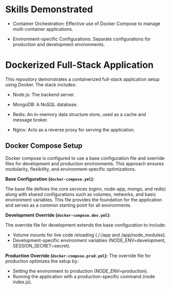 # Skills Demonstrated

- Container Orchestration: Effective use of Docker Compose to manage multi-container applications.

- Environment-specific Configurations: Separate configurations for production and development environments.


# Dockerized Full-Stack Application

This repository demonstrates a containerized full-stack application setup using Docker. The stack includes:

- Node.js: The backend server.

- MongoDB: A NoSQL database.

- Redis: An in-memory data structure store, used as a cache and message broker.

- Nginx: Acts as a reverse proxy for serving the application.

## Docker Compose Setup 

Docker compose is configured to use a base configuration file and override files for development and production environments. This approach ensures modularity, flexibility, and environment-specific optimizations.

**Base Configuration (`docker-compose.yml`):**

The base file defines the core services (nginx, node-app, mongo, and redis) along with shared configurations such as volumes, networks, and basic environment variables. This file provides the foundation for the application and serves as a common starting point for all environments.

**Development Override (`docker-compose.dev.yml`):**

The override file for development extends the base configuration to include:

- Volume mounts for live code reloading (./:/app and /app/node_modules).
- Development-specific environment variables (NODE_ENV=development, SESSION_SECRET=secret).

**Production Override (`docker-compose.prod.yml`):**
The override file for production optimizes the setup by:

- Setting the environment to production (NODE_ENV=production).
- Running the application with a production-specific command (node index.js).